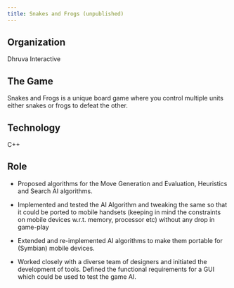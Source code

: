 ```yaml
---
title: Snakes and Frogs (unpublished)
---
```


## Organization

Dhruva Interactive

## The Game

Snakes and Frogs is a unique board game where you control multiple units either snakes or frogs to defeat the other.

## Technology

C++

## Role

-   Proposed algorithms for the Move Generation and Evaluation, Heuristics and Search AI algorithms.

-   Implemented and tested the AI Algorithm and tweaking the same so that it could be ported to mobile handsets (keeping in mind the constraints on mobile devices w.r.t. memory, processor etc) without any drop in game-play

-   Extended and re-implemented AI algorithms to make them portable for (Symbian) mobile devices.

-   Worked closely with a diverse team of designers and initiated the development of tools. Defined the functional requirements for a GUI which could be used to test the game AI.
